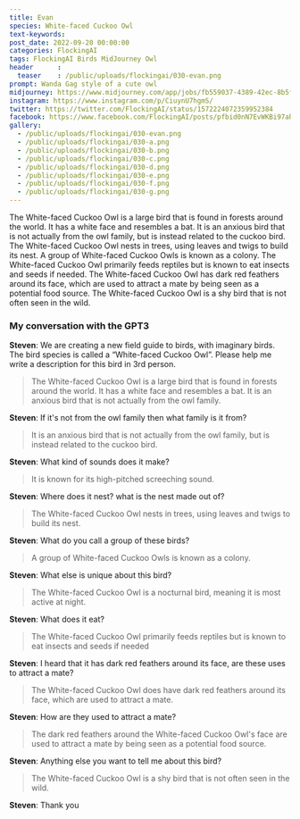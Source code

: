 ```yaml
---
title: Evan
species: White-faced Cuckoo Owl
text-keywords: 
post_date: 2022-09-20 00:00:00
categories: FlockingAI
tags: FlockingAI Birds MidJourney Owl
header      :
  teaser    : /public/uploads/flockingai/030-evan.png
prompt: Wanda Gag style of a cute owl
midjourney: https://www.midjourney.com/app/jobs/fb559037-4389-42ec-8b5f-2d63a7e3aaa6
instagram: https://www.instagram.com/p/CiuynU7hgmS/
twitter: https://twitter.com/FlockingAI/status/1572224072359952384
facebook: https://www.facebook.com/FlockingAI/posts/pfbid0nN7EvWKBi97ahX84opBWgbsv2zJvmRToAoPDKsYG4YCteUAp5GsCtJ3yDANmtSxGl
gallery: 
  - /public/uploads/flockingai/030-evan.png
  - /public/uploads/flockingai/030-a.png
  - /public/uploads/flockingai/030-b.png
  - /public/uploads/flockingai/030-c.png
  - /public/uploads/flockingai/030-d.png
  - /public/uploads/flockingai/030-e.png
  - /public/uploads/flockingai/030-f.png
  - /public/uploads/flockingai/030-g.png
---
```


The White-faced Cuckoo Owl is a large bird that is found in forests around the world. It has a white face and resembles a bat. It is an anxious bird that is not actually from the owl family, but is instead related to the cuckoo bird. The White-faced Cuckoo Owl nests in trees, using leaves and twigs to build its nest. A group of White-faced Cuckoo Owls is known as a colony. The White-faced Cuckoo Owl primarily feeds reptiles but is known to eat insects and seeds if needed. The White-faced Cuckoo Owl has dark red feathers around its face, which are used to attract a mate by being seen as a potential food source. The White-faced Cuckoo Owl is a shy bird that is not often seen in the wild.

### My conversation with the GPT3

**Steven**: We are creating a new field guide to birds, with imaginary birds. The bird species is called a “White-faced Cuckoo Owl”. Please help me write a description for this bird in 3rd person.

> The White-faced Cuckoo Owl is a large bird that is found in forests around the world. It has a white face and resembles a bat. It is an anxious bird that is not actually from the owl family.

**Steven**: If it's not from the owl family then what family is it from?

> It is an anxious bird that is not actually from the owl family, but is instead related to the cuckoo bird.

**Steven**: What kind of sounds does it make?

> It is known for its high-pitched screeching sound.

**Steven**: Where does it nest? what is the nest made out of?

> The White-faced Cuckoo Owl nests in trees, using leaves and twigs to build its nest.

**Steven**: What do you call a group of these birds?

> A group of White-faced Cuckoo Owls is known as a colony.

**Steven**: What else is unique about this bird?

> The White-faced Cuckoo Owl is a nocturnal bird, meaning it is most active at night.

**Steven**: What does it eat?

> The White-faced Cuckoo Owl primarily feeds reptiles but is known to eat insects and seeds if needed

**Steven**: I heard that it has dark red feathers around its face, are these uses to attract a mate?

> The White-faced Cuckoo Owl does have dark red feathers around its face, which are used to attract a mate.

**Steven**: How are they used to attract a mate?

> The dark red feathers around the White-faced Cuckoo Owl's face are used to attract a mate by being seen as a potential food source.

**Steven**: Anything else you want to tell me about this bird?

> The White-faced Cuckoo Owl is a shy bird that is not often seen in the wild.

**Steven**: Thank you
